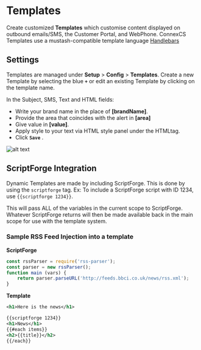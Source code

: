# Templates

Create customized **Templates** which customise content displayed on outbound emails/SMS, the Customer Portal, and WebPhone. ConnexCS Templates use a mustash-compatible template language [Handlebars](https://handlebarsjs.com/guide/)

## Settings 

Templates are managed under **Setup** > **Config** > **Templates**. Create a new Template by selecting the blue **`+`** or edit an existing Template by clicking on the template name. 

In the Subject, SMS, Text and HTML fields:

* Write your brand name in the place of **[brandName]**.
*	Provide the area that coincides with the alert in **[area]**
*	Give value in **[value]**. 
* Apply style to your text via HTML style panel under the HTMLtag.
*	Click **`Save`** .
 
![alt text][addtemp]

## ScriptForge Integration  

Dynamic Templates are made by including ScriptForge. This is done by using the `scriptforge` tag. Ex: To include a ScriptForge script with ID 1234, use `{{scriptforge 1234}}`. 

This will pass ALL of the variables in the current scope to ScriptForge. Whatever ScriptForge returns will then be made available back in the main scope for use with the template system.

  
### Sample RSS Feed Injection into a template

**ScriptForge**

```javascript
const rssParser = require('rss-parser');
const parser = new rssParser();
function main (vars) {
	return parser.parseURL('http://feeds.bbci.co.uk/news/rss.xml');
}
```

**Template**

```xml
<h1>Here is the news</h1>

{{scriptforge 1234}}
<h1>News</h1>
{{#each items}}
<h2>{{title}}</h2>
{{/each}}
```

 
[addtemp]: /misc/img/addtemplate.png "Add Temp"
